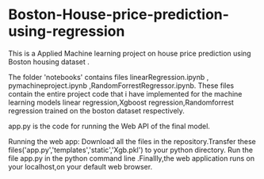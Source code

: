 # Boston-House-price-prediction-using-regression
This is a Applied Machine learning project on house price prediction using Boston housing dataset .

The folder 'notebooks' contains files linearRegression.ipynb , pymachineproject.ipynb ,RandomForrestRegressor.ipynb.
These files contain the entire project code that i have implemented for the machine learning models linear regression,Xgboost regression,Randomforrest regression trained on the boston dataset respectively.

app.py is the code for running the Web API of the final model.

Running the web app:
Download all the files in the repository.Transfer these files('app.py','templates','static','Xgb.pkl') to your python directory.
Run the file app.py in the python command line .Finallly,the web application runs on your localhost,on your default web browser.
